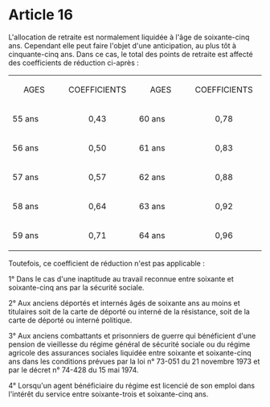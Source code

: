 # Article 16

L'allocation de retraite est normalement liquidée à l'âge de soixante-cinq ans. Cependant elle peut faire l'objet d'une anticipation, au plus tôt à cinquante-cinq ans. Dans ce cas, le total des points de retraite est affecté des coefficients de réduction ci-après :

<table>
<tbody>
<tr>
<td width="170">
<p align="center">AGES</p>
</td>
<td width="170">
<p align="center">COEFFICIENTS</p>
</td>
<td width="170">
<p align="center">AGES</p>
</td>
<td width="170">
<p align="center">COEFFICIENTS</p>
</td>
</tr>
<tr>
<td valign="top" width="170">
<p align="left">55 ans</p>
</td>
<td valign="top" width="170">
<p align="center">0,43</p>
</td>
<td valign="top" width="170">
<p align="left">60 ans</p>
</td>
<td valign="top" width="170">
<p align="center">0,78</p>
</td>
</tr>
<tr>
<td valign="top" width="170">
<p align="left">56 ans</p>
</td>
<td valign="top" width="170">
<p align="center">0,50</p>
</td>
<td valign="top" width="170">
<p>61 ans</p>
</td>
<td valign="top" width="170">
<p align="center">0,83</p>
</td>
</tr>
<tr>
<td valign="top" width="170">
<p>57 ans</p>
</td>
<td valign="top" width="170">
<p align="center">0,57</p>
</td>
<td valign="top" width="170">
<p align="left">62 ans</p>
</td>
<td valign="top" width="170">
<p align="center">0,88</p>
</td>
</tr>
<tr>
<td valign="top" width="170">
<p align="left">58 ans</p>
</td>
<td valign="top" width="170">
<p align="center">0,64</p>
</td>
<td valign="top" width="170">
<p align="left">63 ans</p>
</td>
<td valign="top" width="170">
<p align="center">0,92</p>
</td>
</tr>
<tr>
<td valign="top" width="170">
<p>59 ans</p>
</td>
<td valign="top" width="170">
<p align="center">0,71</p>
</td>
<td valign="top" width="170">
<p>64 ans</p>
</td>
<td valign="top" width="170">
<p align="center">0,96</p>
</td>
</tr>
</tbody>
</table>

Toutefois, ce coefficient de réduction n'est pas applicable :

1° Dans le cas d'une inaptitude au travail reconnue entre soixante et soixante-cinq ans par la sécurité sociale.

2° Aux anciens déportés et internés âgés de soixante ans au moins et titulaires soit de la carte de déporté ou interné de la résistance, soit de la carte de déporté ou interné politique.

3° Aux anciens combattants et prisonniers de guerre qui bénéficient d'une pension de vieillesse du régime général de sécurité sociale ou du régime agricole des assurances sociales liquidée entre soixante et soixante-cinq ans dans les conditions prévues par la loi n° 73-051 du 21 novembre 1973 et par le décret n° 74-428 du 15 mai 1974.

4° Lorsqu'un agent bénéficiaire du régime est licencié de son emploi dans l'intérêt du service entre soixante-trois et soixante-cinq ans.
